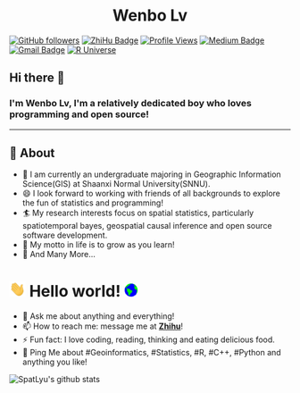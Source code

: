 <h1 align="center">Wenbo Lv</h1>

[![GitHub followers](https://img.shields.io/github/followers/SpatLyu?label=Follow&style=social)](https://github.com/SpatLyu/?tab=follow)
[![ZhiHu Badge](https://img.shields.io/badge/1031-blue?logo=zhihu&logoColor=blue&label=Follower&labelColor=white&color=blue)](https://www.zhihu.com/people/lyu-geosocial)
[![Profile Views](https://komarev.com/ghpvc/?username=SpatLyu&label=Profile%20views&color=44be16&style=flat)](https://komarev.com/ghpvc/?username=SpatLyu&label=Profile%20views&color=44be16&style=flat)
[![Medium Badge](https://img.shields.io/badge/@lyu-spatstat-03a57a?style=flat-square&labelColor=000000&logo=Medium&link=https://medium.com/@lyu-spatstat)](https://medium.com/@lyu-spatstat)
[![Gmail Badge](https://img.shields.io/badge/-lyu.geosocial@gmail.com-c14438?style=flat-square&logo=Gmail&logoColor=white&link=mailto:lyu.geosocial@gmail.com)](mailto:lyu.geosocial@gmail.com)
[![R Universe](https://spatlyu.r-universe.dev/badges/:total)](https://spatlyu.r-universe.dev/)

## Hi there 👋

### I'm Wenbo Lv, I'm a relatively dedicated boy who loves programming and open source!
-------
  
## 🧐 About

- 🔭 I am currently an undergraduate majoring in Geographic Information Science(GIS) at Shaanxi Normal University(SNNU).
- 😄 I look forward to working with friends of all backgrounds to explore the fun of statistics and programming!
- 🏄‍ My research interests focus on spatial statistics, particularly spatiotemporal bayes, geospatial causal inference and open source software development.
- 🌱 My motto in life is to grow as you learn!
- 👯 And Many More...

# <img src="https://github.com/SpatLyu/SpatLyu/blob/main/Hi.gif" width="29px"> Hello world!&nbsp;<img src="https://github.com/SpatLyu/SpatLyu/blob/main/Earth.gif" width="24px">

- 💬 Ask me about anything and everything!
- 📫 How to reach me: message me at [**Zhihu**](https://www.zhihu.com/people/lyu-geosocial)!
- ⚡ Fun fact: I love coding, reading, thinking and eating delicious food.
- 💬 Ping Me about #Geoinformatics, #Statistics, #R, #C++, #Python and anything you like!


![SpatLyu's github stats](https://github-readme-stats.vercel.app/api?username=SpatLyu&show_icons=true)

